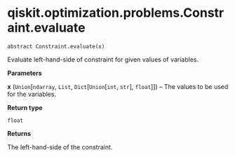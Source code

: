 # qiskit.optimization.problems.Constraint.evaluate

`abstract Constraint.evaluate(x)`

Evaluate left-hand-side of constraint for given values of variables.

**Parameters**

**x** (`Union`\[`ndarray`, `List`, `Dict`\[`Union`\[`int`, `str`], `float`]]) – The values to be used for the variables.

**Return type**

`float`

**Returns**

The left-hand-side of the constraint.
